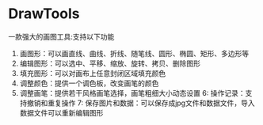 # DrawTools
一款强大的画图工具:支持以下功能

1. 画图形：可以画直线、曲线、折线、随笔线、圆形、椭圆、矩形、多边形等
2. 编辑图形：可以选中、平移、缩放、旋转、拷贝、删除图形
3. 填充图形：可以对画布上任意封闭区域填充颜色
4. 调整颜色：提供一个调色板，改变画笔的颜色
5. 调整画笔：提供若干风格画笔选择，画笔粗细大小动态设置
6: 操作记录：支持撤销和重复操作
7: 保存图片和数据：可以保存成jpg文件和数据文件，导入数据文件可以重新编辑图形

